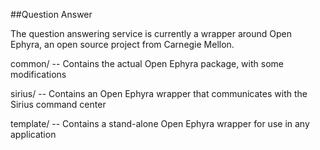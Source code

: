 ##Question Answer

The question answering service is currently a wrapper around Open Ephyra,
an open source project from Carnegie Mellon.

common/ -- Contains the actual Open Ephyra package, with some modifications

sirius/ -- Contains an Open Ephyra wrapper that communicates with the Sirius command center

template/ -- Contains a stand-alone Open Ephyra wrapper for use in any application
